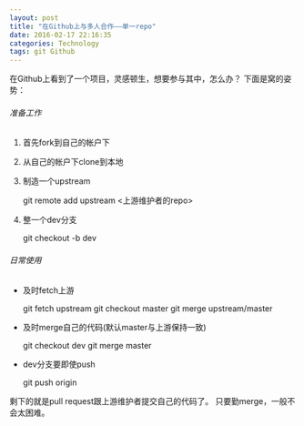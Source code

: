 ```yaml
---
layout: post
title: "在Github上与多人合作——单一repo"
date: 2016-02-17 22:16:35
categories: Technology
tags: git Github
---
```


在Github上看到了一个项目，灵感顿生，想要参与其中，怎么办？
下面是窝的姿势：

###### 准备工作

1. 首先fork到自己的帐户下

2. 从自己的帐户下clone到本地

3. 制造一个upstream

	git remote add upstream <上游维护者的repo>

4. 整一个dev分支

	git checkout -b dev

###### 日常使用

- 及时fetch上游

	git fetch upstream
	git checkout master
	git merge upstream/master
    
- 及时merge自己的代码(默认master与上游保持一致)

	git checkout dev
	git merge master
    
- dev分支要即使push

	git push origin

剩下的就是pull request跟上游维护者提交自己的代码了。
只要勤merge，一般不会太困难。

